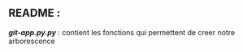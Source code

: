 ## **README** :

***git-app.py.py*** :
contient les fonctions qui permettent de creer notre arborescence
